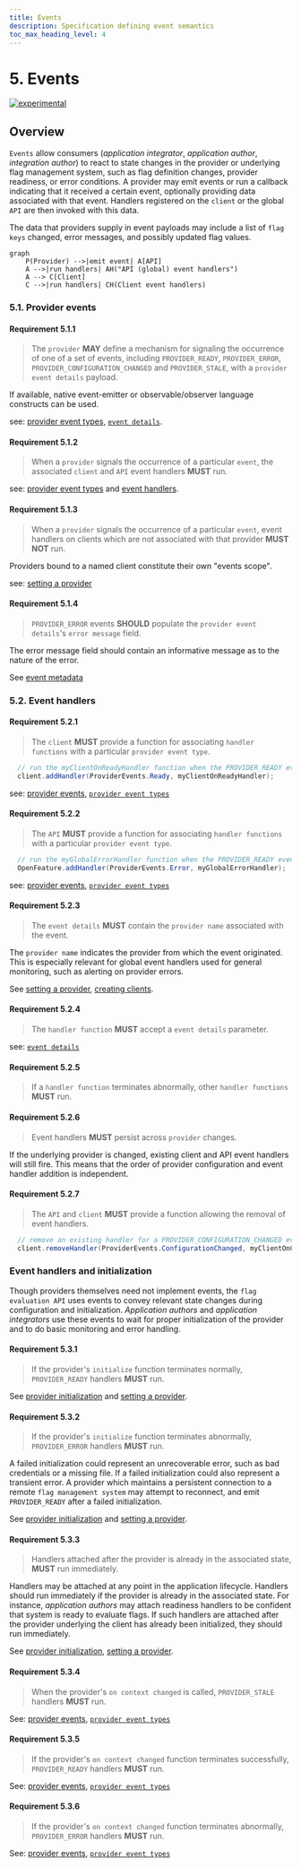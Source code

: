 ```yaml
---
title: Events
description: Specification defining event semantics
toc_max_heading_level: 4
---
```


# 5. Events

[![experimental](https://img.shields.io/static/v1?label=Status&message=experimental&color=orange)](https://github.com/open-feature/spec/tree/main/specification#experimental)

## Overview

`Events` allow consumers (_application integrator_, _application author_, _integration author_) to react to state changes in the provider or underlying flag management system, such as flag definition changes, provider readiness, or error conditions. A provider may emit events or run a callback indicating that it received a certain event, optionally providing data associated with that event. Handlers registered on the `client` or the global `API` are then invoked with this data.

The data that providers supply in event payloads may include a list of `flag keys` changed, error messages, and possibly updated flag values.

```mermaid
graph
    P(Provider) -->|emit event| A[API]
    A -->|run handlers| AH("API (global) event handlers")
    A --> C[Client]
    C -->|run handlers| CH(Client event handlers)
```

### 5.1. Provider events

#### Requirement 5.1.1

> The `provider` **MAY** define a mechanism for signaling the occurrence of one of a set of events, including `PROVIDER_READY`, `PROVIDER_ERROR`, `PROVIDER_CONFIGURATION_CHANGED` and `PROVIDER_STALE`, with a `provider event details` payload. 

If available, native event-emitter or observable/observer language constructs can be used.

see: [provider event types](../types.md#provider-events), [`event details`](../types.md#provider-event-details).

#### Requirement 5.1.2

> When a `provider` signals the occurrence of a particular `event`, the associated `client` and `API` event handlers **MUST** run.

see: [provider event types](./../types.md#provider-events) and [event handlers](#52-event-handlers).

#### Requirement 5.1.3

> When a `provider` signals the occurrence of a particular `event`, event handlers on clients which are not associated with that provider **MUST NOT** run.

Providers bound to a named client constitute their own "events scope".

see: [setting a provider](./01-flag-evaluation.md#setting-a-provider)

#### Requirement 5.1.4

> `PROVIDER_ERROR` events **SHOULD** populate the `provider event details`'s `error message` field.

The error message field should contain an informative message as to the nature of the error.

See [event metadata](../types.md#provider-event-details)

### 5.2. Event handlers

#### Requirement 5.2.1

> The `client` **MUST** provide a function for associating `handler functions` with a particular `provider event type`.

```java
  // run the myClientOnReadyHandler function when the PROVIDER_READY event is fired
  client.addHandler(ProviderEvents.Ready, myClientOnReadyHandler);
```

see: [provider events](#51-provider-events), [`provider event types`](../types.md#provider-events)

#### Requirement 5.2.2

> The `API` **MUST** provide a function for associating `handler functions` with a particular `provider event type`.

```java
  // run the myGlobalErrorHandler function when the PROVIDER_READY event is fired
  OpenFeature.addHandler(ProviderEvents.Error, myGlobalErrorHandler);
```

see: [provider events](#51-provider-events), [`provider event types`](../types.md#provider-events)

#### Requirement 5.2.3

> The `event details` **MUST** contain the `provider name` associated with the event.

The `provider name` indicates the provider from which the event originated.
This is especially relevant for global event handlers used for general monitoring, such as alerting on provider errors. 

See [setting a provider](./01-flag-evaluation.md#setting-a-provider), [creating clients](./01-flag-evaluation.md#creating-clients). 

#### Requirement 5.2.4

> The `handler function` **MUST** accept a `event details` parameter.

see: [`event details`](../types.md#event-details)

#### Requirement 5.2.5

> If a `handler function` terminates abnormally, other `handler functions` **MUST** run.

#### Requirement 5.2.6

> Event handlers **MUST** persist across `provider` changes.

If the underlying provider is changed, existing client and API event handlers will still fire.
This means that the order of provider configuration and event handler addition is independent.

#### Requirement 5.2.7

> The `API` and `client` **MUST** provide a function allowing the removal of event handlers.

```java
  // remove an existing handler for a PROVIDER_CONFIGURATION_CHANGED event
  client.removeHandler(ProviderEvents.ConfigurationChanged, myClientOnChangedHandler);
```

### Event handlers and initialization

Though providers themselves need not implement events, the `flag evaluation API` uses events to convey relevant state changes during configuration and initialization.
_Application authors_ and _application integrators_ use these events to wait for proper initialization of the provider and to do basic monitoring and error handling.

#### Requirement 5.3.1

> If the provider's `initialize` function terminates normally, `PROVIDER_READY` handlers **MUST** run.

See [provider initialization](./02-providers.md#24-initialization) and [setting a provider](./01-flag-evaluation.md#setting-a-provider).

#### Requirement 5.3.2

> If the provider's `initialize` function terminates abnormally, `PROVIDER_ERROR` handlers **MUST** run.

A failed initialization could represent an unrecoverable error, such as bad credentials or a missing file. 
If a failed initialization could also represent a transient error.
A provider which maintains a persistent connection to a remote `flag management system` may attempt to reconnect, and emit `PROVIDER_READY` after a failed initialization.

See [provider initialization](./02-providers.md#24-initialization) and [setting a provider](./01-flag-evaluation.md#setting-a-provider).

#### Requirement 5.3.3

> Handlers attached after the provider is already in the associated state, **MUST** run immediately.

Handlers may be attached at any point in the application lifecycle.
Handlers should run immediately if the provider is already in the associated state.
For instance, _application authors_ may attach readiness handlers to be confident that system is ready to evaluate flags.
If such handlers are attached after the provider underlying the client has already been initialized, they should run immediately.

See [provider initialization](./02-providers.md#24-initialization), [setting a provider](./01-flag-evaluation.md#setting-a-provider).

#### Requirement 5.3.4

> When the provider's `on context changed` is called, `PROVIDER_STALE` handlers **MUST** run.

See: [provider events](#51-provider-events), [`provider event types`](../types.md#provider-events)

#### Requirement 5.3.5

> If the provider's `on context changed` function terminates successfully, `PROVIDER_READY` handlers **MUST** run.

See: [provider events](#51-provider-events), [`provider event types`](../types.md#provider-events)

#### Requirement 5.3.6

> If the provider's `on context changed` function terminates abnormally, `PROVIDER_ERROR` handlers **MUST** run.

See: [provider events](#51-provider-events), [`provider event types`](../types.md#provider-events)
